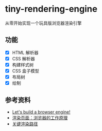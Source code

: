 # tiny-rendering-engine

从零开始实现一个玩具版浏览器渲染引擎

## 功能

* [x] HTML 解析器
* [x] CSS 解析器
* [x] 构建样式树
* [x] CSS 盒子模型
* [x] 布局树
* [x] 绘制

## 参考资料

* [Let's build a browser engine!](https://limpet.net/mbrubeck/2014/08/08/toy-layout-engine-1.html)
* [渲染页面：浏览器的工作原理](https://developer.mozilla.org/zh-CN/docs/Web/Performance/How_browsers_work)
* [关键渲染路径](https://developer.mozilla.org/zh-CN/docs/Web/Performance/Critical_rendering_path)
